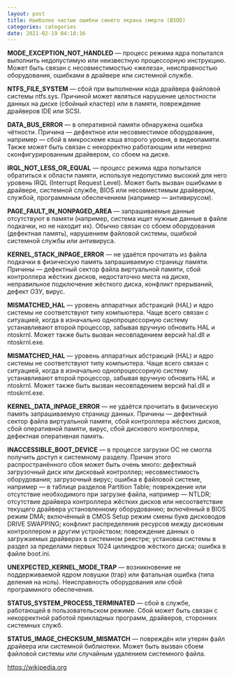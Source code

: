 ```yaml
---
layout: post
title: Наиболее частые ошибки синего экрана смерти (BSOD)
categories: categories
date: 2021-02-19 04:18:16
---
```


**MODE_EXCEPTION_NOT_HANDLED** — процесс режима ядра попытался выполнить недопустимую или неизвестную процессорную инструкцию. Может быть связан с несовместимостью «железа», неисправностью оборудования, ошибками в драйвере или системной службе.

**NTFS_FILE_SYSTEM** — сбой при выполнении кода драйвера файловой системы ntfs.sys. Причиной может являться нарушение целостности данных на диске (сбойный кластер) или в памяти, повреждение драйверов IDE или SCSI.

**DATA_BUS_ERROR** — в оперативной памяти обнаружена ошибка чётности. Причина — дефектное или несовместимое оборудование, например — сбой в микросхеме кэша второго уровня, в видеопамяти. Также может быть связан с некорректно работающим или неверно сконфигурированным драйвером, со сбоем на диске.

**IRQL_NOT_LESS_OR_EQUAL** — процесс режима ядра попытался обратиться к области памяти, используя недопустимо высокий для него уровень IRQL (Interrupt Request Level). Может быть вызван ошибками в драйвере, системной службе, BIOS или несовместимым драйвером, службой, программным обеспечением (например — антивирусом).

**PAGE_FAULT_IN_NONPAGED_AREA** — запрашиваемые данные отсутствуют в памяти (например, система ищет нужные данные в файле подкачки, но не находит их). Обычно связан со сбоем оборудования (дефектная память), нарушением файловой системы, ошибкой системной службы или антивируса.

**KERNEL_STACK_INPAGE_ERROR** — не удаётся прочитать из файла подкачки в физическую память запрашиваемую страницу памяти. Причины — дефектный сектор файла виртуальной памяти, сбой контроллера жёстких дисков, недостаточно места на диске, неправильное подключение жёсткого диска, конфликт прерываний, дефект ОЗУ, вирус.

**MISMATCHED_HAL** — уровень аппаратных абстракций (HAL) и ядро системы не соответствуют типу компьютера. Чаще всего связан с ситуацией, когда в изначально однопроцессорную систему устанавливают второй процессор, забывая вручную обновить HAL и ntoskrnl. Может также быть вызван несовпадением версий hal.dll и ntoskrnl.exe.

**MISMATCHED_HAL** — уровень аппаратных абстракций (HAL) и ядро системы не соответствуют типу компьютера. Чаще всего связан с ситуацией, когда в изначально однопроцессорную систему устанавливают второй процессор, забывая вручную обновить HAL и ntoskrnl. Может также быть вызван несовпадением версий hal.dll и ntoskrnl.exe.

**KERNEL_DATA_INPAGE_ERROR** — не удаётся прочитать в физическую память запрашиваемую страницу данных. Причины — дефектный сектор файла виртуальной памяти, сбой контроллера жёстких дисков, сбой оперативной памяти, вирус, сбой дискового контроллера, дефектная оперативная память.

**INACCESSIBLE_BOOT_DEVICE** — в процессе загрузки ОС не смогла получить доступ к системному разделу. Причин этого распространённого сбоя может быть очень много: дефектный загрузочный диск или дисковый контроллер; несовместимость оборудования; загрузочный вирус; ошибка в файловой системе, например — в таблице разделов Partition Table; повреждение или отсутствие необходимого при загрузке файла, например — NTLDR; отсутствие драйвера контроллера жёстких дисков или несоответствие текущего драйвера установленному оборудованию; включённый в BIOS режим DMA; включённый в CMOS Setup режим смены букв дисководов DRIVE SWAPPING; конфликт распределения ресурсов между дисковым контроллером и другим устройством; повреждение данных о загружаемых драйверах в системном реестре; установка системы в раздел за пределами первых 1024 цилиндров жёсткого диска; ошибка в файле boot.ini.

**UNEXPECTED_KERNEL_MODE_TRAP** — возникновение не поддерживаемой ядром ловушки (trap) или фатальная ошибка (типа деления на ноль). Неисправность оборудования или сбой программного обеспечения.

**STATUS_SYSTEM_PROCESS_TERMINATED** — сбой в службе, работающей в пользовательском режиме. Сбой может быть связан с некорректной работой прикладных программ, драйверов, сторонних системных служб.

**STATUS_IMAGE_CHECKSUM_MISMATCH** — повреждён или утерян файл драйвера или системной библиотеки. Может быть вызван сбоем файловой системы или случайным удалением системного файла.

[https://wikipedia.org ](https://wikipedia.org)